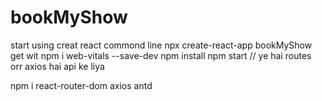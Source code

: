 # bookMyShow
start using creat react commond line npx create-react-app bookMyShow
get wit npm i web-vitals --save-dev 
npm install
npm start
// ye hai routes orr axios hai api ke liya 
<!-- react-router-dom: For routing in your React application.
axios: For making HTTP requests.
antd: For Ant Design, a popular React UI library. -->
npm i react-router-dom axios antd